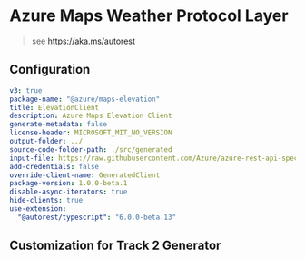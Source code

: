 # Azure Maps Weather Protocol Layer

> see https://aka.ms/autorest

## Configuration

```yaml
v3: true
package-name: "@azure/maps-elevation"
title: ElevationClient
description: Azure Maps Elevation Client
generate-metadata: false
license-header: MICROSOFT_MIT_NO_VERSION
output-folder: ../
source-code-folder-path: ./src/generated
input-file: https://raw.githubusercontent.com/Azure/azure-rest-api-specs/master/specification/maps/data-plane/DEM/preview/1.0/elevation.json
add-credentials: false
override-client-name: GeneratedClient
package-version: 1.0.0-beta.1
disable-async-iterators: true
hide-clients: true
use-extension:
  "@autorest/typescript": "6.0.0-beta.13"
```

## Customization for Track 2 Generator
